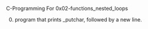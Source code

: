 C-Programming For 0x02-functions_nested_loops

0. program that prints _putchar, followed by a new line.
